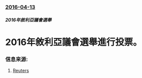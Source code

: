 ### [2016-04-13](/zh/news/2016/04/13/index.md)

##### 2016年敘利亞議會選舉
# 2016年敘利亞議會選舉進行投票。 




### 信息来源:

1. [Reuters](http://www.reuters.com/article/us-mideast-crisis-syria-idUSKCN0XA2C5)
